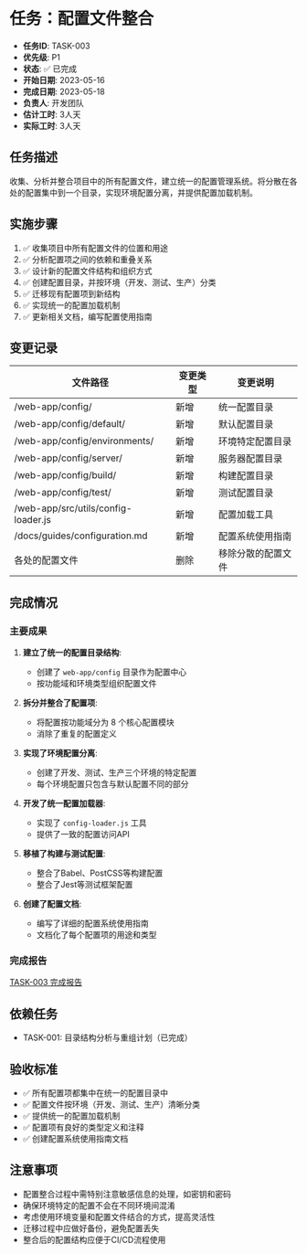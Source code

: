 # 任务：配置文件整合

- **任务ID**: TASK-003
- **优先级**: P1
- **状态**: ✅ 已完成
- **开始日期**: 2023-05-16
- **完成日期**: 2023-05-18
- **负责人**: 开发团队
- **估计工时**: 3人天
- **实际工时**: 3人天

## 任务描述

收集、分析并整合项目中的所有配置文件，建立统一的配置管理系统。将分散在各处的配置集中到一个目录，实现环境配置分离，并提供配置加载机制。

## 实施步骤

1. ✅ 收集项目中所有配置文件的位置和用途
2. ✅ 分析配置项之间的依赖和重叠关系
3. ✅ 设计新的配置文件结构和组织方式
4. ✅ 创建配置目录，并按环境（开发、测试、生产）分类
5. ✅ 迁移现有配置项到新结构
6. ✅ 实现统一的配置加载机制
7. ✅ 更新相关文档，编写配置使用指南

## 变更记录

| 文件路径 | 变更类型 | 变更说明 |
|---------|---------|---------|
| /web-app/config/ | 新增 | 统一配置目录 |
| /web-app/config/default/ | 新增 | 默认配置目录 |
| /web-app/config/environments/ | 新增 | 环境特定配置目录 |
| /web-app/config/server/ | 新增 | 服务器配置目录 |
| /web-app/config/build/ | 新增 | 构建配置目录 |
| /web-app/config/test/ | 新增 | 测试配置目录 |
| /web-app/src/utils/config-loader.js | 新增 | 配置加载工具 |
| /docs/guides/configuration.md | 新增 | 配置系统使用指南 |
| 各处的配置文件 | 删除 | 移除分散的配置文件 |

## 完成情况

### 主要成果

1. **建立了统一的配置目录结构**:
   - 创建了 `web-app/config` 目录作为配置中心
   - 按功能域和环境类型组织配置文件

2. **拆分并整合了配置项**:
   - 将配置按功能域分为 8 个核心配置模块
   - 消除了重复的配置定义

3. **实现了环境配置分离**:
   - 创建了开发、测试、生产三个环境的特定配置
   - 每个环境配置只包含与默认配置不同的部分

4. **开发了统一配置加载器**:
   - 实现了 `config-loader.js` 工具
   - 提供了一致的配置访问API

5. **移植了构建与测试配置**:
   - 整合了Babel、PostCSS等构建配置
   - 整合了Jest等测试框架配置

6. **创建了配置文档**:
   - 编写了详细的配置系统使用指南
   - 文档化了每个配置项的用途和类型

### 完成报告

[TASK-003 完成报告](../results/TASK-003_completion_report.md)

## 依赖任务

- TASK-001: 目录结构分析与重组计划（已完成）

## 验收标准

- ✅ 所有配置项都集中在统一的配置目录中
- ✅ 配置文件按环境（开发、测试、生产）清晰分类
- ✅ 提供统一的配置加载机制
- ✅ 配置项有良好的类型定义和注释
- ✅ 创建配置系统使用指南文档

## 注意事项

- 配置整合过程中需特别注意敏感信息的处理，如密钥和密码
- 确保环境特定的配置不会在不同环境间混淆
- 考虑使用环境变量和配置文件结合的方式，提高灵活性
- 迁移过程中应做好备份，避免配置丢失
- 整合后的配置结构应便于CI/CD流程使用 